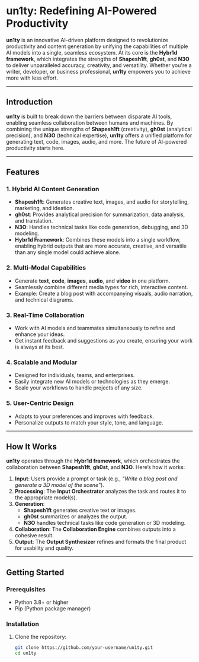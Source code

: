 # **un1ty: Redefining AI-Powered Productivity**

**un1ty** is an innovative AI-driven platform designed to revolutionize productivity and content generation by unifying the capabilities of multiple AI models into a single, seamless ecosystem. At its core is the **Hybr1d framework**, which integrates the strengths of **Shapesh1ft**, **gh0st**, and **N3O** to deliver unparalleled accuracy, creativity, and versatility. Whether you're a writer, developer, or business professional, **un1ty** empowers you to achieve more with less effort.

---

## **Introduction**

**un1ty** is built to break down the barriers between disparate AI tools, enabling seamless collaboration between humans and machines. By combining the unique strengths of **Shapesh1ft** (creativity), **gh0st** (analytical precision), and **N3O** (technical expertise), **un1ty** offers a unified platform for generating text, code, images, audio, and more. The future of AI-powered productivity starts here.

---

## **Features**

### **1. Hybrid AI Content Generation**

- **Shapesh1ft**: Generates creative text, images, and audio for storytelling, marketing, and ideation.
- **gh0st**: Provides analytical precision for summarization, data analysis, and translation.
- **N3O**: Handles technical tasks like code generation, debugging, and 3D modeling.
- **Hybr1d Framework**: Combines these models into a single workflow, enabling hybrid outputs that are more accurate, creative, and versatile than any single model could achieve alone.

### **2. Multi-Modal Capabilities**

- Generate **text**, **code**, **images**, **audio**, and **video** in one platform.
- Seamlessly combine different media types for rich, interactive content.
- Example: Create a blog post with accompanying visuals, audio narration, and technical diagrams.

### **3. Real-Time Collaboration**

- Work with AI models and teammates simultaneously to refine and enhance your ideas.
- Get instant feedback and suggestions as you create, ensuring your work is always at its best.

### **4. Scalable and Modular**

- Designed for individuals, teams, and enterprises.
- Easily integrate new AI models or technologies as they emerge.
- Scale your workflows to handle projects of any size.

### **5. User-Centric Design**

- Adapts to your preferences and improves with feedback.
- Personalize outputs to match your style, tone, and language.

---

## **How It Works**

**un1ty** operates through the **Hybr1d framework**, which orchestrates the collaboration between **Shapesh1ft**, **gh0st**, and **N3O**. Here’s how it works:

1. **Input**: Users provide a prompt or task (e.g., _"Write a blog post and generate a 3D model of the scene"_).
2. **Processing**: The **Input Orchestrator** analyzes the task and routes it to the appropriate model(s).
3. **Generation**: 
   - **Shapesh1ft** generates creative text or images.
   - **gh0st** summarizes or analyzes the output.
   - **N3O** handles technical tasks like code generation or 3D modeling.
4. **Collaboration**: The **Collaboration Engine** combines outputs into a cohesive result.
5. **Output**: The **Output Synthesizer** refines and formats the final product for usability and quality.

---

## **Getting Started**

### **Prerequisites**

- Python 3.8+ or higher
- Pip (Python package manager)

### **Installation**

1. Clone the repository:
   ```bash
   git clone https://github.com/your-username/un1ty.git
   cd un1ty

